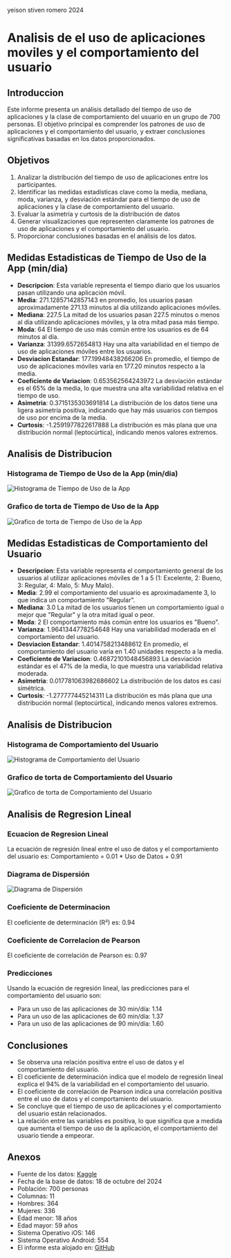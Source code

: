 
yeison stiven romero
2024

# Analisis de el uso de aplicaciones moviles y el comportamiento del usuario

## Introduccion
Este informe presenta un análisis detallado del tiempo de uso de aplicaciones y la clase de comportamiento del usuario en un grupo de 700 personas. El objetivo principal es comprender los patrones de uso de aplicaciones y el comportamiento del usuario, y extraer conclusiones significativas basadas en los datos proporcionados.

## Objetivos
1. Analizar la distribución del tiempo de uso de aplicaciones entre los participantes.
2. Identificar las medidas estadísticas clave como la media, mediana, moda, varianza, y desviación estándar para el tiempo de uso de aplicaciones y la clase de comportamiento del usuario.
3. Evaluar la asimetría y curtosis de la distribución de datos
4. Generar visualizaciones que representen claramente los patrones de uso de aplicaciones y el comportamiento del usuario.
5. Proporcionar conclusiones basadas en el análisis de los datos.

## Medidas Estadisticas de Tiempo de Uso de la App (min/dia)
- **Descripcion**: Esta variable representa el tiempo diario que los usuarios pasan utilizando una aplicación móvil.
- **Media**: 271.12857142857143 en promedio, los usuarios pasan aproximadamente 271.13 minutos al día utilizando aplicaciones móviles.
- **Mediana**: 227.5 La mitad de los usuarios pasan 227.5 minutos o menos al día utilizando aplicaciones móviles, y la otra mitad pasa más tiempo.
- **Moda**: 64 El tiempo de uso más común entre los usuarios es de 64 minutos al día.
- **Varianza**: 31399.6572654813 Hay una alta variabilidad en el tiempo de uso de aplicaciones móviles entre los usuarios.
- **Desviacion Estandar**: 177.19948438266206 En promedio, el tiempo de uso de aplicaciones móviles varía en 177.20 minutos respecto a la media.
- **Coeficiente de Variacion**: 0.653562564243972 La desviación estándar es el 65% de la media, lo que muestra una alta variabilidad relativa en el tiempo de uso.
- **Asimetria**: 0.3715135303691814 La distribución de los datos tiene una ligera asimetría positiva, indicando que hay más usuarios con tiempos de uso por encima de la media.
- **Curtosis**: -1.2591977822617888 La distribución es más plana que una distribución normal (leptocúrtica), indicando menos valores extremos.

## Analisis de Distribucion
### Histograma de Tiempo de Uso de la App (min/dia)
![Histograma de Tiempo de Uso de la App](histograma.png)

### Grafico de torta de Tiempo de Uso de la App
![Grafico de torta de Tiempo de Uso de la App](grafico_pastel.png)


## Medidas Estadisticas de Comportamiento del Usuario
- **Descripcion**: Esta variable representa el comportamiento general de los usuarios al utilizar aplicaciones móviles de 1 a 5 (1: Excelente, 2: Bueno, 3: Regular, 4: Malo, 5: Muy Malo). 
- **Media**: 2.99 el comportamiento del usuario es aproximadamente 3, lo que indica un comportamiento "Regular".
- **Mediana**: 3.0 La mitad de los usuarios tienen un comportamiento igual o mejor que "Regular" y la otra mitad igual o peor.
- **Moda**: 2 El comportamiento más común entre los usuarios es "Bueno".
- **Varianza**: 1.9641344778254648 Hay una variabilidad moderada en el comportamiento del usuario.
- **Desviacion Estandar**: 1.4014758213488612 En promedio, el comportamiento del usuario varía en 1.40 unidades respecto a la media.
- **Coeficiente de Variacion**: 0.46872101048456893 La desviación estándar es el 47% de la media, lo que muestra una variabilidad relativa moderada.
- **Asimetria**: 0.017781063982686602 La distribución de los datos es casi simétrica.
- **Curtosis**: -1.277777445214311 La distribución es más plana que una distribución normal (leptocúrtica), indicando menos valores extremos.

## Analisis de Distribucion
### Histograma de Comportamiento del Usuario
![Histograma de Comportamiento del Usuario](histograma_comportamiento.png)

### Grafico de torta de Comportamiento del Usuario
![Grafico de torta de Comportamiento del Usuario](grafico_pastel_comportamiento.png)


## Analisis de Regresion Lineal

### Ecuacion de Regresion Lineal
La ecuación de regresión lineal entre el uso de datos y el comportamiento del usuario es:
Comportamiento = 0.01 * Uso de Datos + 0.91


### Diagrama de Dispersión
![Diagrama de Dispersión](diagrama_dispersion.png)

### Coeficiente de Determinacion
El coeficiente de determinación (R²) es: 0.94

### Coeficiente de Correlacion de Pearson
El coeficiente de correlación de Pearson es: 0.97

### Predicciones
Usando la ecuación de regresión lineal, las predicciones para el comportamiento del usuario son:
- Para un uso de las aplicaciones  de 30 min/día: 1.14
- Para un uso de las aplicaciones  de 60 min/día: 1.37
- Para un uso de las aplicaciones  de 90 min/día: 1.60



## Conclusiones
- Se observa una relación positiva entre el uso de datos y el comportamiento del usuario.
- El coeficiente de determinación indica que el modelo de regresión lineal explica el 94% de la variabilidad en el comportamiento del usuario.
- El coeficiente de correlación de Pearson indica una correlación positiva entre el uso de datos y el comportamiento del usuario.
- Se concluye que el tiempo de uso de aplicaciones y el comportamiento del usuario están relacionados.
- La relación entre las variables es positiva, lo que significa que a medida que aumenta el tiempo de uso de la aplicación, el comportamiento del usuario tiende a empeorar.


## Anexos
- Fuente de los datos: [Kaggle](https://www.kaggle.com/datasets/valakhorasani/mobile-device-usage-and-user-behavior-dataset)
- Fecha de la base de datos: 18 de octubre del 2024
- Población: 700 personas
- Columnas: 11
- Hombres: 364
- Mujeres: 336
- Edad menor: 18 años
- Edad mayor: 59 años
- Sistema Operativo iOS: 146
- Sistema Operativo Android: 554
- El informe esta alojado en: [GitHub](https://github.com/Yeison-2/Estadistica)
